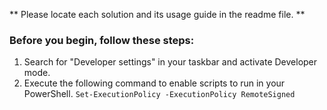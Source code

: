 ** Please locate each solution and its usage guide in the readme file. **

### Before you begin, follow these steps:
1. Search for "Developer settings" in your taskbar and activate Developer mode.
1. Execute the following command to enable scripts to run in your PowerShell.
``` Set-ExecutionPolicy -ExecutionPolicy RemoteSigned ```